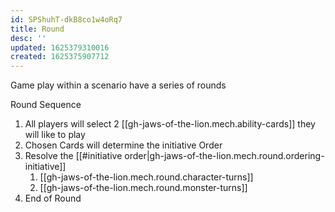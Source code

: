 ```yaml
---
id: SPShuhT-dkB8co1w4oRq7
title: Round
desc: ''
updated: 1625379310016
created: 1625375907712
---
```



Game play within a scenario have a series of rounds

Round Sequence

1. All players will select 2 [[gh-jaws-of-the-lion.mech.ability-cards]] they will like to play
2. Chosen Cards will determine the initiative Order
3. Resolve the [[#initiative order|gh-jaws-of-the-lion.mech.round.ordering-initiative]]
   1. [[gh-jaws-of-the-lion.mech.round.character-turns]]
   2. [[gh-jaws-of-the-lion.mech.round.monster-turns]]
4. End of Round

